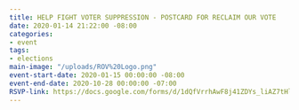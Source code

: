 ```yaml
---
title: HELP FIGHT VOTER SUPPRESSION - POSTCARD FOR RECLAIM OUR VOTE
date: 2020-01-14 21:22:00 -08:00
categories:
- event
tags:
- elections
main-image: "/uploads/ROV%20Logo.png"
event-start-date: 2020-01-15 00:00:00 -08:00
event-end-date: 2020-10-28 00:00:00 -07:00
RSVP-link: https://docs.google.com/forms/d/1dQfVrrhAwF8j41ZDYs_liAZ7tHltRIT9-pWK8RAdAMo/edit
---
```


